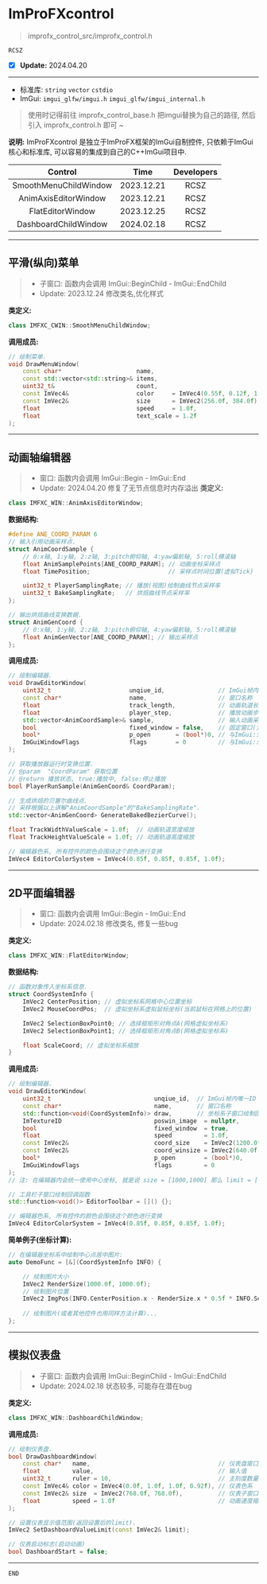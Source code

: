 # ImProFXcontrol

> improfx_control_src/improfx_control.h

```RCSZ```
- [x] __Update:__ 2024.04.20
---

- 标准库: ```string``` ```vector``` ```cstdio```
- ImGui: ```imgui_glfw/imgui.h``` ```imgui_glfw/imgui_internal.h```
  
> 使用时记得前往 improfx_control_base.h 把imgui替换为自己的路径, 然后引入 improfx_control.h 即可 ~

__说明:__ ImProFXcontrol 是独立于ImProFX框架的ImGui自制控件, 只依赖于ImGui核心和标准库, 可以容易的集成到自己的C++ImGui项目中.

| Control | Time | Developers | 
| :---: | :---: | :---:
| SmoothMenuChildWindow | 2023.12.21 | RCSZ |
| AnimAxisEditorWindow | 2023.12.21 | RCSZ |
| FlatEditorWindow | 2023.12.25 | RCSZ |
| DashboardChildWindow | 2024.02.18 | RCSZ |

---

## 平滑(纵向)菜单
> - 子窗口: 函数内会调用 ImGui::BeginChild - ImGui::EndChild
> - Update: 2023.12.24 修改类名,优化样式

__类定义:__
```cpp
class IMFXC_CWIN::SmoothMenuChildWindow;
```

__调用成员:__
```cpp
// 绘制菜单.
void DrawMenuWindow(
	const char*                     name,                                          // 菜单子窗口名称
	const std::vector<std::string>& items,                                         // 菜单选项
	uint32_t&                       count,                                         // 菜单选项位置(索引)
	const ImVec4&                   color     = ImVec4(0.55f, 0.12f, 1.0f, 0.72f), // 菜单色系
	const ImVec2&                   size      = ImVec2(256.0f, 384.0f),            // 菜单子窗口大小
	float                           speed     = 1.0f,                              // 动画速度缩放 
	float                           text_scale = 1.2f                               // 菜单子窗口内字体缩放
);
```

---

## 动画轴编辑器
> - 窗口: 函数内会调用 ImGui::Begin - ImGui::End
> - Update: 2024.04.20 修复了无节点信息时内存溢出
__类定义:__
```cpp
class IMFXC_WIN::AnimAxisEditorWindow;
```

__数据结构:__
```cpp
#define ANE_COORD_PARAM 6 
// 输入引用动画采样点.
struct AnimCoordSample {
	// 0:x轴, 1:y轴, 2:z轴, 3:pitch俯仰轴, 4:yaw偏航轴, 5:roll横滚轴
	float AnimSamplePoints[ANE_COORD_PARAM]; // 动画坐标采样点
	float TimePosition;                      // 采样点时间位置(虚拟Tick)

	uint32_t PlayerSamplingRate; // 播放(视图)绘制曲线节点采样率
	uint32_t BakeSamplingRate;   // 烘焙曲线节点采样率
};

// 输出烘焙曲线变换数据.
struct AnimGenCoord {
	// 0:x轴, 1:y轴, 2:z轴, 3:pitch俯仰轴, 4:yaw偏航轴, 5:roll横滚轴
	float AnimGenVector[ANE_COORD_PARAM]; // 输出采样点
};

```

__调用成员:__
```cpp
// 绘制编辑器.
void DrawEditorWindow(
	uint32_t                      unqiue_id,               // ImGui帧内唯一ID
	const char*                   name,                    // 窗口名称
	float                         track_length,            // 动画轨道长度
	float                         player_step,             // 播放动画步长(每帧)
	std::vector<AnimCoordSample>& sample,                  // 输入动画采样点
	bool                          fixed_window = false,    // 固定窗口(大小&位置)
	bool*                         p_open       = (bool*)0, // 与ImGui::Begin的"p_open"参数相同
	ImGuiWindowFlags              flags        = 0         // 与ImGui::Begin的"flags"参数相同
);

// 获取播放器运行时变换位置.
// @param  "CoordParam" 获取位置
// @return 播放状态, true:播放中, false:停止播放
bool PlayerRunSample(AnimGenCoord& CoordParam);

// 生成烘焙的贝塞尔曲线点.
// 采样根据以上讲解"AnimCoordSample"的"BakeSamplingRate".
std::vector<AnimGenCoord> GenerateBakedBezierCurve();

float TrackWidthValueScale = 1.0f;  // 动画轨道宽度缩放
float TrackHeightValueScale = 1.0f; // 动画轨道高度缩放

// 编辑器色系, 所有控件的颜色会围绕这个颜色进行变换
ImVec4 EditorColorSystem = ImVec4(0.85f, 0.85f, 0.85f, 1.0f);
```

---

## 2D平面编辑器
> - 窗口: 函数内会调用 ImGui::Begin - ImGui::End
> - Update: 2024.02.18 修改类名, 修复一些bug

__类定义:__
```cpp
class IMFXC_WIN::FlatEditorWindow;
```

__数据结构:__
```cpp
// 函数对象传入坐标系信息.
struct CoordSystemInfo {
	ImVec2 CenterPosition; // 虚拟坐标系网格中心位置坐标
	ImVec2 MouseCoordPos;  // 虚拟坐标系虚拟鼠标坐标(当前鼠标在网格上的位置)

	ImVec2 SelectionBoxPoint0; // 选择框矩形对角点A(网格虚拟坐标系)
	ImVec2 SelectionBoxPoint1; // 选择框矩形对角点B(网格虚拟坐标系)

	float ScaleCoord; // 虚拟坐标系缩放
}
```

__调用成员:__
```cpp
// 绘制编辑器.
void DrawEditorWindow(
	uint32_t                             unqiue_id,  // ImGui帧内唯一ID
	const char*                          name,       // 窗口名称
	std::function<void(CoordSystemInfo)> draw,       // 坐标系子窗口绘制回调函数
	ImTextureID                          poswin_image  = nullptr,                  // 工具定位窗口背景图片
	bool                                 fixed_window  = true,                     // 固定窗口(大小&位置)
	float                                speed         = 1.0f,                     // 动画速度缩放
	const ImVec2&                        coord_size    = ImVec2(1200.0f, 1200.0f), // 虚拟坐标系大小
	const ImVec2&                        coord_winsize = ImVec2(640.0f, 640.0f)    // 坐标系子窗口大小
	bool*                                p_open        = (bool*)0,                 // 与ImGui::Begin的"p_open"参数相同
	ImGuiWindowFlags                     flags         = 0                         // 与ImGui::Begin的"flags"参数相同
);
// 注: 在编辑器内会统一使用中心坐标, 就是说 size = [1000,1000] 那么 limit = [-500 ~ +500, -500 ~ +500]

// 工具栏子窗口绘制回调函数
std::function<void()> EditorToolbar = []() {};

// 编辑器色系, 所有控件的颜色会围绕这个颜色进行变换
ImVec4 EditorColorSystem = ImVec4(0.85f, 0.85f, 0.85f, 1.0f);
```

__简单例子(坐标计算):__
```cpp
// 在编辑器坐标系中绘制中心点居中图片:
auto DemoFunc = [&](CoordSystemInfo INFO) {

	// 绘制图片大小
	ImVec2 RenderSize(1000.0f, 1000.0f);
	// 绘制图片位置
	ImVec2 ImgPos(INFO.CenterPosition.x - RenderSize.x * 0.5f * INFO.ScaleCoord, INFO.CenterPosition.y - RenderSize.y * 0.5f * INFO.ScaleCoord);
		
	// 绘制图片(或者其他控件也用同样方法计算)...
};
```

---

## 模拟仪表盘
> - 子窗口: 函数内会调用 ImGui::BeginChild - ImGui::EndChild
> - Update: 2024.02.18 状态较多, 可能存在潜在bug

__类定义:__
```cpp
class IMFXC_WIN::DashboardChildWindow;
```

__调用成员:__
```cpp
// 绘制仪表盘.
bool DrawDashboardWindow(
	const char*   name,                                    // 仪表盘窗口名称
	float         value,                                   // 输入值
	uint32_t      ruler = 10,                              // 主刻度数量
	const ImVec4& color = ImVec4(0.0f, 1.0f, 1.0f, 0.92f), // 仪表色系
	const ImVec2& size  = ImVec2(768.0f, 768.0f),          // 仪表子窗口大小
	float         speed = 1.0f                             // 动画速度缩放
);

// 设置仪表显示值范围(返回设置后的limit).
ImVec2 SetDashboardValueLimit(const ImVec2& limit);

// 仪表启动标志(启动动画)
bool DashboardStart = false;
```

---

```END```
